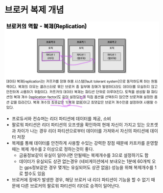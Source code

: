 # 브로커 복제 개념

![](2023-04-25-17-46-36.png)

- 프로듀서와 컨슈머는 리더 파티션에 데이터를 제공, 소비
- 팔로워 파티션은 리더 파티션의 오프셋을 확인하여 현재 자신이 가지고 있는 오프셋과 차이가 나는 경우 리더 파티션으로부터 데이터를 가져와서 자신의 파티션에 데이터 저장
- 복제를 통해 데이터를 안전하게 사용할 수있는 강력한 장점 때문에 카프카를 운영할때는 복제 개수를 2 이상으로 정하는것이 좋다.
    - 금융정보같이 유실이 일어나면 안될때는 복제개수를 3으로 설정하기도 함
    - 데이터가 유실되도 상관 없는경우 (네비게이션에서 보내오는 1분에 60개씩 오는 gps정보같은 경우 몇개는 유실되어도 상관 없음) 성능을 위해 복제개수를 1로 할수도 있음
- 브로커에 장애가 발생한 경우, 해당 브로커 내 리더 파티션이 기능을 할 수 없기 때문에 다른 브로커의 팔로워 파티션이 리더로 승격이 일어난다.